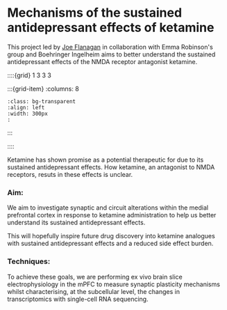 # Mechanisms of the sustained antidepressant effects of ketamine

This project led by [Joe Flanagan](../our-team/members/joeflanagan) in collaboration with Emma Robinson's group and Boehringer Ingelheim aims to better understand the sustained antidepressant effects of the NMDA receptor antagonist ketamine.


::::{grid} 1 3 3 3

:::{grid-item}
:columns: 8
```{image} ../img/projects/ketamine-structure.png 
:class: bg-transparent
:align: left
:width: 300px
:
```
:::

::::

Ketamine has shown promise as a potential therapeutic for due to its sustained antidepressant effects.
How ketamine, an antagonist to NMDA receptors, resuts in these effects is unclear.

### Aim:
We aim to investigate synaptic and circuit alterations within the medial prefrontal cortex
in response to ketamine administration to help us better understand its sustained antidepressant effects.

This will hopefully inspire future drug discovery into ketamine analogues 
with sustained antidepressant effects and a reduced side effect burden.

### Techniques:
To achieve these goals, we are performing ex vivo brain slice electrophysiology in the mPFC to measure synaptic plasticity mechanisms 
whilst characterising, at the subcellular level, the changes in transcriptomics with single-cell RNA sequencing.


